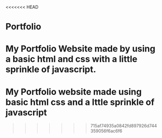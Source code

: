 <<<<<<< HEAD
# Portfolio

My Portfolio Website made by using a basic html and css with a little sprinkle of javascript.
=======
# My Portfolio website made using basic html css and a lttle sprinkle of javascript
>>>>>>> 715af74935a0842fd897926d744359056f6ac6f6
